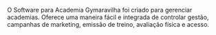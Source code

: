 O Software para Academia Gymaravilha
foi criado para gerenciar academias. 
Oferece uma maneira fácil e integrada de controlar gestão, campanhas de marketing, emissão de treino, avaliação física e acesso.